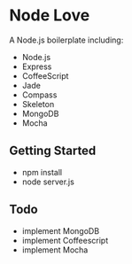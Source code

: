 # Node Love

A Node.js boilerplate including:
- Node.js
- Express
- CoffeeScript
- Jade
- Compass
- Skeleton
- MongoDB
- Mocha


## Getting Started

- npm install
- node server.js

## Todo

- implement MongoDB
- implement Coffeescript
- implement Mocha